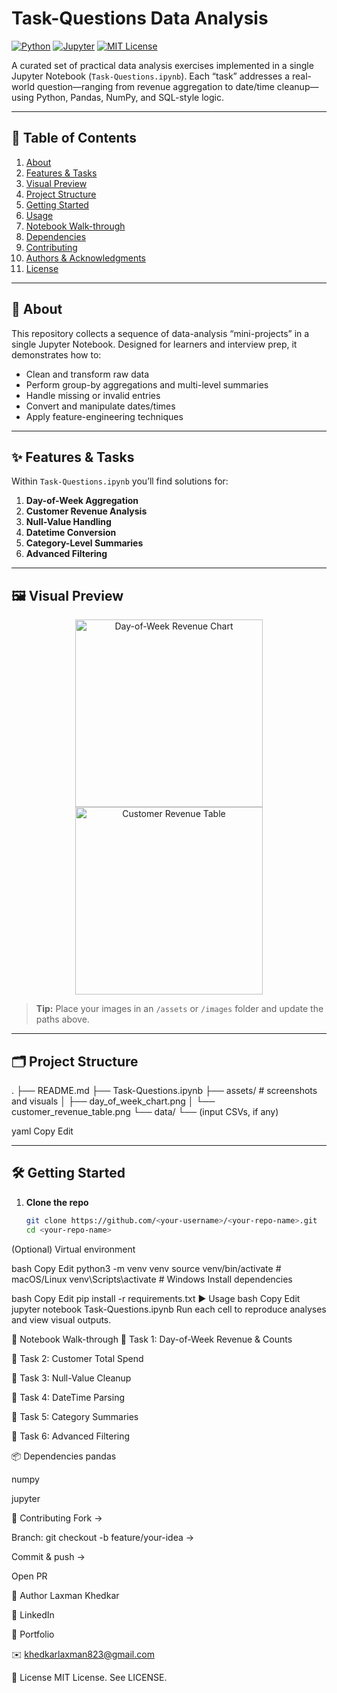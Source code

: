 # Task-Questions Data Analysis

[![Python](https://img.shields.io/badge/python-3.8%2B-blue)](https://www.python.org/) [![Jupyter](https://img.shields.io/badge/Jupyter-Notebook-orange)](https://jupyter.org/) [![MIT License](https://img.shields.io/badge/license-MIT-green)](LICENSE)

A curated set of practical data analysis exercises implemented in a single Jupyter Notebook (`Task-Questions.ipynb`). Each “task” addresses a real-world question—ranging from revenue aggregation to date/time cleanup—using Python, Pandas, NumPy, and SQL-style logic.

---

## 📖 Table of Contents

1. [About](#about)  
2. [Features & Tasks](#features--tasks)  
3. [Visual Preview](#visual-preview)  
4. [Project Structure](#project-structure)  
5. [Getting Started](#getting-started)  
6. [Usage](#usage)  
7. [Notebook Walk-through](#notebook-walk-through)  
8. [Dependencies](#dependencies)  
9. [Contributing](#contributing)  
10. [Authors & Acknowledgments](#authors--acknowledgments)  
11. [License](#license)  

---

## 📌 About

This repository collects a sequence of data-analysis “mini-projects” in a single Jupyter Notebook. Designed for learners and interview prep, it demonstrates how to:

- Clean and transform raw data  
- Perform group-by aggregations and multi-level summaries  
- Handle missing or invalid entries  
- Convert and manipulate dates/times  
- Apply feature-engineering techniques  

---

## ✨ Features & Tasks

Within `Task-Questions.ipynb` you’ll find solutions for:

1. **Day-of-Week Aggregation**  
2. **Customer Revenue Analysis**  
3. **Null-Value Handling**  
4. **Datetime Conversion**  
5. **Category-Level Summaries**  
6. **Advanced Filtering**

---

## 🖼️ Visual Preview

<div align="center">
  <!-- Replace with actual screenshots in /assets or /images -->
  <img src="assets/day_of_week_chart.png" alt="Day-of-Week Revenue Chart" width="300" />  
  <img src="assets/customer_revenue_table.png" alt="Customer Revenue Table" width="300" />
</div>

> **Tip:** Place your images in an `/assets` or `/images` folder and update the paths above.

---

## 🗂 Project Structure

.
├── README.md
├── Task-Questions.ipynb
├── assets/ # screenshots and visuals
│ ├── day_of_week_chart.png
│ └── customer_revenue_table.png
└── data/
└── (input CSVs, if any)

yaml
Copy
Edit

---

## 🛠 Getting Started

1. **Clone the repo**  
   ```bash
   git clone https://github.com/<your-username>/<your-repo-name>.git
   cd <your-repo-name>
(Optional) Virtual environment

bash
Copy
Edit
python3 -m venv venv
source venv/bin/activate      # macOS/Linux
venv\Scripts\activate         # Windows
Install dependencies

bash
Copy
Edit
pip install -r requirements.txt
▶️ Usage
bash
Copy
Edit
jupyter notebook Task-Questions.ipynb
Run each cell to reproduce analyses and view visual outputs.

📝 Notebook Walk-through
🔹 Task 1: Day-of-Week Revenue & Counts

🔹 Task 2: Customer Total Spend

🔹 Task 3: Null-Value Cleanup

🔹 Task 4: DateTime Parsing

🔹 Task 5: Category Summaries

🔹 Task 6: Advanced Filtering

📦 Dependencies
pandas

numpy

jupyter

🤝 Contributing
Fork →

Branch: git checkout -b feature/your-idea →

Commit & push →

Open PR

👤 Author
Laxman Khedkar

🔗 LinkedIn

📁 Portfolio

✉️ khedkarlaxman823@gmail.com

📄 License
MIT License. See LICENSE.
